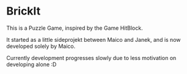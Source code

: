 # BrickIt

This is a Puzzle Game, inspired by the Game HitBlock.

It started as a little sideprojekt between Maico and Janek, and is now developed solely by Maico.

Currently development progresses slowly due to less motivation on developing alone :D